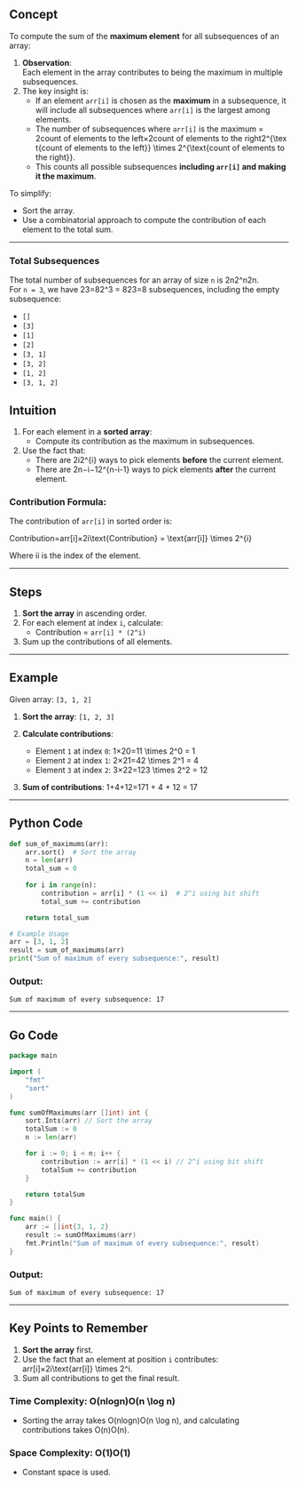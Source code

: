 ## **Concept**

To compute the sum of the **maximum element** for all subsequences of an array:

1. **Observation**:  
    Each element in the array contributes to being the maximum in multiple subsequences.
2. The key insight is:
    - If an element `arr[i]` is chosen as the **maximum** in a subsequence, it will include all subsequences where `arr[i]` is the largest among elements.
    - The number of subsequences where `arr[i]` is the maximum = 2count of elements to the left×2count of elements to the right2^{\text{count of elements to the left}} \times 2^{\text{count of elements to the right}}.
    - This counts all possible subsequences **including `arr[i]` and making it the maximum**.

To simplify:

- Sort the array.
- Use a combinatorial approach to compute the contribution of each element to the total sum.

---
### **Total Subsequences**

The total number of subsequences for an array of size `n` is 2n2^n2n.  
For `n = 3`, we have 23=82^3 = 823=8 subsequences, including the empty subsequence:

- `[]`
- `[3]`
- `[1]`
- `[2]`
- `[3, 1]`
- `[3, 2]`
- `[1, 2]`
- `[3, 1, 2]`
## **Intuition**

1. For each element in a **sorted array**:
    - Compute its contribution as the maximum in subsequences.
2. Use the fact that:
    - There are 2i2^{i} ways to pick elements **before** the current element.
    - There are 2n−i−12^{n-i-1} ways to pick elements **after** the current element.

### Contribution Formula:

The contribution of `arr[i]` in sorted order is:

Contribution=arr[i]×2i\text{Contribution} = \text{arr[i]} \times 2^{i}

Where ii is the index of the element.

---

## **Steps**

1. **Sort the array** in ascending order.
2. For each element at index `i`, calculate:
    - Contribution = `arr[i] * (2^i)`
3. Sum up the contributions of all elements.

---

## **Example**

Given array: `[3, 1, 2]`

1. **Sort the array**: `[1, 2, 3]`
    
2. **Calculate contributions**:
    
    - Element `1` at index `0`: 1×20=11 \times 2^0 = 1
    - Element `2` at index `1`: 2×21=42 \times 2^1 = 4
    - Element `3` at index `2`: 3×22=123 \times 2^2 = 12
3. **Sum of contributions**: 1+4+12=171 + 4 + 12 = 17
    

---

## **Python Code**

```python
def sum_of_maximums(arr):
    arr.sort()  # Sort the array
    n = len(arr)
    total_sum = 0
    
    for i in range(n):
        contribution = arr[i] * (1 << i)  # 2^i using bit shift
        total_sum += contribution

    return total_sum

# Example Usage
arr = [3, 1, 2]
result = sum_of_maximums(arr)
print("Sum of maximum of every subsequence:", result)
```

### **Output**:

```
Sum of maximum of every subsequence: 17
```

---

## **Go Code**

```go
package main

import (
	"fmt"
	"sort"
)

func sumOfMaximums(arr []int) int {
	sort.Ints(arr) // Sort the array
	totalSum := 0
	n := len(arr)

	for i := 0; i < n; i++ {
		contribution := arr[i] * (1 << i) // 2^i using bit shift
		totalSum += contribution
	}

	return totalSum
}

func main() {
	arr := []int{3, 1, 2}
	result := sumOfMaximums(arr)
	fmt.Println("Sum of maximum of every subsequence:", result)
}
```

### **Output**:

```
Sum of maximum of every subsequence: 17
```

---

## **Key Points to Remember**

1. **Sort the array** first.
2. Use the fact that an element at position `i` contributes:  
    arr[i]×2i\text{arr[i]} \times 2^i.
3. Sum all contributions to get the final result.

### **Time Complexity**: O(nlog⁡n)O(n \log n)

- Sorting the array takes O(nlog⁡n)O(n \log n), and calculating contributions takes O(n)O(n).

### **Space Complexity**: O(1)O(1)

- Constant space is used.